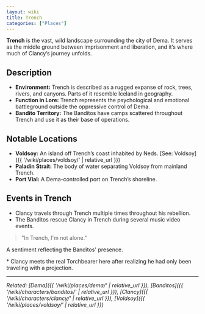 ```yaml
---
layout: wiki
title: Trench
categories: ["Places"]
---
```


**Trench** is the vast, wild landscape surrounding the city of Dema. It serves as the middle ground between imprisonment and liberation, and it’s where much of Clancy’s journey unfolds.

## <span class="tape-accent-yellow">Description</span>

* **Environment:** Trench is described as a rugged expanse of rock, trees, rivers, and canyons. Parts of it resemble Iceland in geography.
* **Function in Lore:** Trench represents the psychological and emotional battleground outside the oppressive control of Dema.
* **Bandito Territory:** The Banditos have camps scattered throughout Trench and use it as their base of operations.

## <span class="tape-accent-red">Notable Locations</span>

* **Voldsoy:** An island off Trench’s coast inhabited by Neds. [See: Voldsoy]({{ '/wiki/places/voldsoy/' | relative_url }})
* **Paladin Strait:** The body of water separating Voldsoy from mainland Trench.
* **Port Vial:** A Dema-controlled port on Trench’s shoreline.

## <span class="tape-accent-yellow">Events in Trench</span>

* Clancy travels through Trench multiple times throughout his rebellion.
* The Banditos rescue Clancy in Trench during several music video events.
> "In Trench, I'm not alone."
<p class="quote-attribution"> A sentiment reflecting the Banditos' presence. </p>
* Clancy meets the real Torchbearer here after realizing he had only been traveling with a projection.

---

*Related: [Dema]({{ '/wiki/places/dema/' | relative_url }}), [Banditos]({{ '/wiki/characters/banditos/' | relative_url }}), [Clancy]({{ '/wiki/characters/clancy/' | relative_url }}), [Voldsoy]({{ '/wiki/places/voldsoy/' | relative_url }})*
